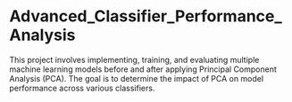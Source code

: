 # Advanced_Classifier_Performance_Analysis
This project involves implementing, training, and evaluating multiple machine learning models before and after applying Principal Component Analysis (PCA). The goal is to determine the impact of PCA on model performance across various classifiers.
